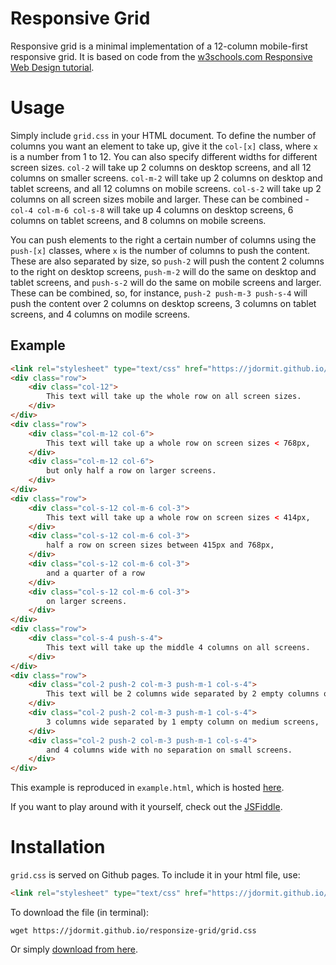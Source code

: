 # Responsive Grid
Responsive grid is a minimal implementation of a 12-column mobile-first responsive grid. It is based on code from the [w3schools.com Responsive Web Design tutorial](http://www.w3schools.com/css/css_rwd_intro.asp).

# Usage
Simply include `grid.css` in your HTML document. To define the number of columns you want an element to take up, give it the `col-[x]` class, where `x` is a number from 1 to 12. You can also specify different widths for different screen sizes. `col-2` will take up 2 columns on desktop screens, and all 12 columns on smaller screens. `col-m-2` will take up 2 columns on desktop and tablet screens, and all 12 columns on mobile screens. `col-s-2` will take up 2 columns on all screen sizes mobile and larger. These can be combined - `col-4 col-m-6 col-s-8` will take up 4 columns on desktop screens, 6 columns on tablet screens, and 8 columns on mobile screens.

You can push elements to the right a certain number of columns using the `push-[x]` classes, where `x` is the number of columns to push the content. These are also separated by size, so `push-2` will push the content 2 columns to the right on desktop screens, `push-m-2` will do the same on desktop and tablet screens, and `push-s-2` will do the same on mobile screens and larger. These can be combined, so, for instance, `push-2 push-m-3 push-s-4` will push the content over 2 columns on desktop screens, 3 columns on tablet screens, and 4 columns on modile screens.

## Example
```html
<link rel="stylesheet" type="text/css" href="https://jdormit.github.io/responsive-grid/grid.css">
<div class="row">
    <div class="col-12">
        This text will take up the whole row on all screen sizes.
    </div>
</div>
<div class="row">
    <div class="col-m-12 col-6">
        This text will take up a whole row on screen sizes < 768px,
    </div>
    <div class="col-m-12 col-6">
        but only half a row on larger screens.
    </div>
</div>
<div class="row">
    <div class="col-s-12 col-m-6 col-3">
        This text will take up a whole row on screen sizes < 414px,
    </div>
    <div class="col-s-12 col-m-6 col-3">
        half a row on screen sizes between 415px and 768px,
    </div>
    <div class="col-s-12 col-m-6 col-3">
        and a quarter of a row
    </div>
    <div class="col-s-12 col-m-6 col-3">
        on larger screens.
    </div>
</div>
<div class="row">
    <div class="col-s-4 push-s-4">
        This text will take up the middle 4 columns on all screens.
    </div>
</div>
<div class="row">
    <div class="col-2 push-2 col-m-3 push-m-1 col-s-4">
        This text will be 2 columns wide separated by 2 empty columns on large screens,
    </div>
    <div class="col-2 push-2 col-m-3 push-m-1 col-s-4">
        3 columns wide separated by 1 empty column on medium screens,
    </div>
    <div class="col-2 push-2 col-m-3 push-m-1 col-s-4">
        and 4 columns wide with no separation on small screens.
    </div>
</div>
```

This example is reproduced in `example.html`, which is hosted [here](https://jdormit.github.io/responsive-grid/example.html).

If you want to play around with it yourself, check out the [JSFiddle](https://jsfiddle.net/hfndm0cf/).

# Installation
`grid.css` is served on Github pages. To include it in your html file, use:

```html
<link rel="stylesheet" type="text/css" href="https://jdormit.github.io/responsive-grid/grid.css">
```

To download the file (in terminal):

`wget https://jdormit.github.io/responsize-grid/grid.css`

Or simply <a href="https://jdormit.github.io/responsive-grid/grid.css" target="_blank" download>download from here</a>.
